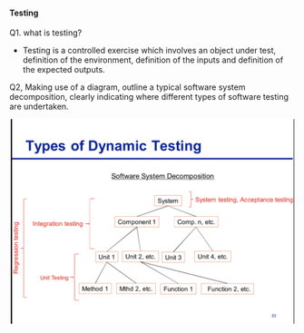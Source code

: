 #### Testing

Q1. what is testing?
* Testing is a controlled exercise which involves an object under test, definition of the environment, definition of the inputs and definition of the expected outputs.
    
Q2, Making use of a diagram, outline a typical software system decomposition, clearly indicating where different types of software testing are undertaken.

   <p align="center"><img src="images/File_002.png" width="500"></p>
